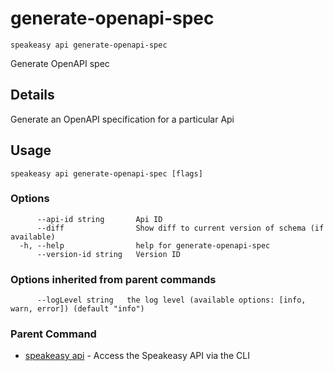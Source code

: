 # generate-openapi-spec  
`speakeasy api generate-openapi-spec`  


Generate OpenAPI spec  

## Details

Generate an OpenAPI specification for a particular Api

## Usage

```
speakeasy api generate-openapi-spec [flags]
```

### Options

```
      --api-id string       Api ID
      --diff                Show diff to current version of schema (if available)
  -h, --help                help for generate-openapi-spec
      --version-id string   Version ID
```

### Options inherited from parent commands

```
      --logLevel string   the log level (available options: [info, warn, error]) (default "info")
```

### Parent Command

* [speakeasy api](README.md)	 - Access the Speakeasy API via the CLI
